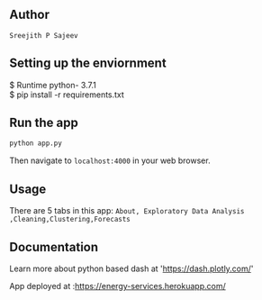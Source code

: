 ## Author
`Sreejith P Sajeev`
## Setting up the enviornment
$ Runtime python- 3.7.1\
$ pip install -r requirements.txt

## Run the app

```bash
python app.py
```
Then navigate to `localhost:4000` in your web browser.

## Usage

There are 5 tabs in this app: `About, Exploratory Data Analysis ,Cleaning,Clustering,Forecasts`



## Documentation

Learn more about python based dash at 'https://dash.plotly.com/'

App deployed at :https://energy-services.herokuapp.com/



